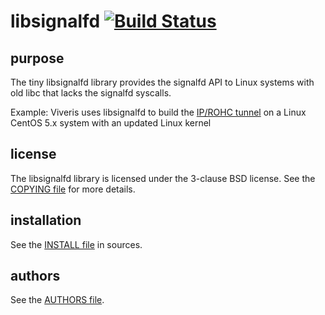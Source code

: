 libsignalfd [![Build Status](https://travis-ci.org/viveris/libsignalfd.png?branch=master)](https://travis-ci.org/viveris/libsignalfd)
===========


purpose
-------

The tiny libsignalfd library provides the signalfd API to Linux systems with
old libc that lacks the signalfd syscalls.

Example: Viveris uses libsignalfd to build the [IP/ROHC tunnel][1] on a Linux
         CentOS 5.x system with an updated Linux kernel

[1]: http://rohc-lib.org/wiki/#ip_rohc_tunnel


license
-------

The libsignalfd library is licensed under the 3-clause BSD license. See the
[COPYING file](COPYING) for more details.


installation
------------

See the [INSTALL file](INSTALL) in sources.


authors
-------

See the [AUTHORS file](AUTHORS).

